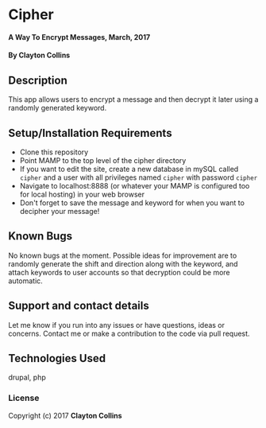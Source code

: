 # Cipher

#### A Way To Encrypt Messages, March, 2017

#### By **Clayton Collins**

## Description

This app allows users to encrypt a message and then decrypt it later using a randomly generated keyword.

## Setup/Installation Requirements

* Clone this repository
* Point MAMP to the top level of the cipher directory
* If you want to edit the site, create a new database in mySQL called `cipher` and a user with all privileges named `cipher` with password `cipher`
* Navigate to localhost:8888 (or whatever your MAMP is configured too for local hosting) in your web browser
* Don't forget to save the message and keyword for when you want to decipher your message!


## Known Bugs

No known bugs at the moment. Possible ideas for improvement are to randomly generate the shift and direction along with the keyword, and attach keywords to user accounts so that decryption could be more automatic.


## Support and contact details

Let me know if you run into any issues or have questions, ideas or concerns.  Contact me or make a contribution to the code via pull request.

## Technologies Used

drupal, php

### License


Copyright (c) 2017 **Clayton Collins**
